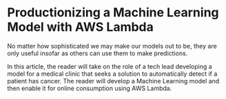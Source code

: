 # Productionizing a Machine Learning Model with AWS Lambda

No matter how sophisticated we may make our models out to be, they are only
useful insofar as others can use them to make predictions.


In this article, the reader will take on the role of a tech lead developing a
model for a medical clinic that seeks a solution to automatically detect if a
patient has cancer. The reader will develop a Machine Learning model and then
enable it for online consumption using AWS Lambda.

